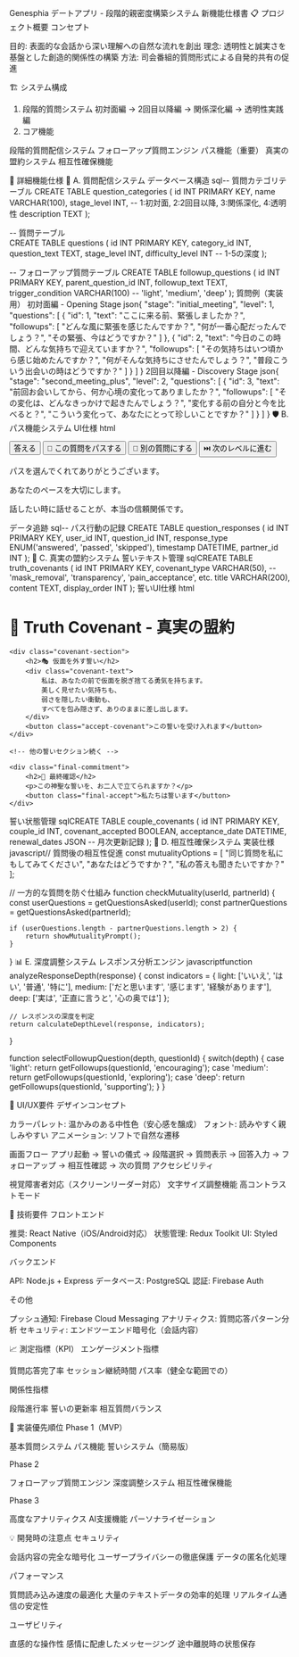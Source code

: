 Genesphia デートアプリ - 段階的親密度構築システム 新機能仕様書
📋 プロジェクト概要
コンセプト

目的: 表面的な会話から深い理解への自然な流れを創出
理念: 透明性と誠実さを基盤とした創造的関係性の構築
方法: 司会番組的質問形式による自発的共有の促進


🏗️ システム構成
1. 段階的質問システム
初対面編 → 2回目以降編 → 関係深化編 → 透明性実践編
2. コア機能

段階的質問配信システム
フォローアップ質問エンジン
パス機能（重要）
真実の盟約システム
相互性確保機能


📝 詳細機能仕様
🎯 A. 質問配信システム
データベース構造
sql-- 質問カテゴリテーブル
CREATE TABLE question_categories (
    id INT PRIMARY KEY,
    name VARCHAR(100),
    stage_level INT, -- 1:初対面, 2:2回目以降, 3:関係深化, 4:透明性
    description TEXT
);

-- 質問テーブル  
CREATE TABLE questions (
    id INT PRIMARY KEY,
    category_id INT,
    question_text TEXT,
    stage_level INT,
    difficulty_level INT -- 1-5の深度
);

-- フォローアップ質問テーブル
CREATE TABLE followup_questions (
    id INT PRIMARY KEY,
    parent_question_id INT,
    followup_text TEXT,
    trigger_condition VARCHAR(100) -- 'light', 'medium', 'deep'
);
質問例（実装用）
初対面編 - Opening Stage
json{
  "stage": "initial_meeting",
  "level": 1,
  "questions": [
    {
      "id": 1,
      "text": "ここに来る前、緊張しましたか？",
      "followups": [
        "どんな風に緊張を感じたんですか？",
        "何が一番心配だったんでしょう？",
        "その緊張、今はどうですか？"
      ]
    },
    {
      "id": 2,
      "text": "今日のこの時間、どんな気持ちで迎えていますか？",
      "followups": [
        "その気持ちはいつ頃から感じ始めたんですか？",
        "何がそんな気持ちにさせたんでしょう？",
        "普段こういう出会いの時はどうですか？"
      ]
    }
  ]
}
2回目以降編 - Discovery Stage
json{
  "stage": "second_meeting_plus",
  "level": 2,
  "questions": [
    {
      "id": 3,
      "text": "前回お会いしてから、何か心境の変化ってありましたか？",
      "followups": [
        "その変化は、どんなきっかけで起きたんでしょう？",
        "変化する前の自分と今を比べると？",
        "こういう変化って、あなたにとって珍しいことですか？"
      ]
    }
  ]
}
🛡️ B. パス機能システム
UI仕様
html<!-- 各質問画面に必須表示 -->
<div class="question-actions">
    <button class="answer-btn primary">答える</button>
    <button class="pass-btn secondary">💫 この質問をパスする</button>
    <button class="skip-btn tertiary">🔄 別の質問にする</button>
    <button class="next-btn tertiary">⏭️ 次のレベルに進む</button>
</div>

<!-- パス選択時のメッセージ -->
<div class="pass-message">
    <p>パスを選んでくれてありがとうございます。</p>
    <p>あなたのペースを大切にします。</p>
    <p>話したい時に話せることが、本当の信頼関係です。</p>
</div>
データ追跡
sql-- パス行動の記録
CREATE TABLE question_responses (
    id INT PRIMARY KEY,
    user_id INT,
    question_id INT,
    response_type ENUM('answered', 'passed', 'skipped'),
    timestamp DATETIME,
    partner_id INT
);
🌟 C. 真実の盟約システム
誓いテキスト管理
sqlCREATE TABLE truth_covenants (
    id INT PRIMARY KEY,
    covenant_type VARCHAR(50), -- 'mask_removal', 'transparency', 'pain_acceptance', etc.
    title VARCHAR(200),
    content TEXT,
    display_order INT
);
誓いUI仕様
html<div class="truth-covenant-ceremony">
    <h1>🌟 Truth Covenant - 真実の盟約</h1>
    
    <div class="covenant-section">
        <h2>🎭 仮面を外す誓い</h2>
        <div class="covenant-text">
            私は、あなたの前で仮面を脱ぎ捨てる勇気を持ちます。
            美しく見せたい気持ちも、
            弱さを隠したい衝動も、
            すべてを包み隠さず、ありのままに差し出します。
        </div>
        <button class="accept-covenant">この誓いを受け入れます</button>
    </div>
    
    <!-- 他の誓いセクション続く -->
    
    <div class="final-commitment">
        <h2>💫 最終確認</h2>
        <p>この神聖な誓いを、お二人で立てられますか？</p>
        <button class="final-accept">私たちは誓います</button>
    </div>
</div>
誓い状態管理
sqlCREATE TABLE couple_covenants (
    id INT PRIMARY KEY,
    couple_id INT,
    covenant_accepted BOOLEAN,
    acceptance_date DATETIME,
    renewal_dates JSON -- 月次更新記録
);
🔄 D. 相互性確保システム
実装仕様
javascript// 質問後の相互性促進
const mutualityOptions = [
    "同じ質問を私にもしてみてください",
    "あなたはどうですか？", 
    "私の答えも聞きたいですか？"
];

// 一方的な質問を防ぐ仕組み
function checkMutuality(userId, partnerId) {
    const userQuestions = getQuestionsAsked(userId);
    const partnerQuestions = getQuestionsAsked(partnerId);
    
    if (userQuestions.length - partnerQuestions.length > 2) {
        return showMutualityPrompt();
    }
}
📊 E. 深度調整システム
レスポンス分析エンジン
javascriptfunction analyzeResponseDepth(response) {
    const indicators = {
        light: ['いいえ', 'はい', '普通', '特に'],
        medium: ['だと思います', '感じます', '経験があります'],
        deep: ['実は', '正直に言うと', '心の奥では']
    };
    
    // レスポンスの深度を判定
    return calculateDepthLevel(response, indicators);
}

function selectFollowupQuestion(depth, questionId) {
    switch(depth) {
        case 'light':
            return getFollowups(questionId, 'encouraging');
        case 'medium': 
            return getFollowups(questionId, 'exploring');
        case 'deep':
            return getFollowups(questionId, 'supporting');
    }
}

🎨 UI/UX要件
デザインコンセプト

カラーパレット: 温かみのある中性色（安心感を醸成）
フォント: 読みやすく親しみやすい
アニメーション: ソフトで自然な遷移

画面フロー
アプリ起動 → 誓いの儀式 → 段階選択 → 質問表示 → 
回答入力 → フォローアップ → 相互性確認 → 次の質問
アクセシビリティ

視覚障害者対応（スクリーンリーダー対応）
文字サイズ調整機能
高コントラストモード


🔧 技術要件
フロントエンド

推奨: React Native（iOS/Android対応）
状態管理: Redux Toolkit
UI: Styled Components

バックエンド

API: Node.js + Express
データベース: PostgreSQL
認証: Firebase Auth

その他

プッシュ通知: Firebase Cloud Messaging
アナリティクス: 質問応答パターン分析
セキュリティ: エンドツーエンド暗号化（会話内容）


📈 測定指標（KPI）
エンゲージメント指標

質問応答完了率
セッション継続時間
パス率（健全な範囲での）

関係性指標

段階進行率
誓いの更新率
相互質問バランス


🚀 実装優先順位
Phase 1（MVP）

基本質問システム
パス機能
誓いシステム（簡易版）

Phase 2

フォローアップ質問エンジン
深度調整システム
相互性確保機能

Phase 3

高度なアナリティクス
AI支援機能
パーソナライゼーション


💡 開発時の注意点
セキュリティ

会話内容の完全な暗号化
ユーザープライバシーの徹底保護
データの匿名化処理

パフォーマンス

質問読み込み速度の最適化
大量のテキストデータの効率的処理
リアルタイム通信の安定性

ユーザビリティ

直感的な操作性
感情に配慮したメッセージング
途中離脱時の状態保存
